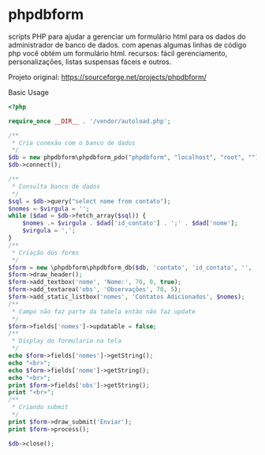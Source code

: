 # phpdbform
scripts PHP para ajudar a gerenciar um formulário html para os dados do administrador de banco de dados. com apenas algumas linhas de código php você obtém um formulário html. recursos: fácil gerenciamento, personalizações, listas suspensas fáceis e outros.

Projeto original: https://sourceforge.net/projects/phpdbform/

Basic Usage
```php
<?php

require_once __DIR__ . '/vendor/autoload.php';

/**
 * Cria conexão com o banco de dados
 */
$db = new phpdbform\phpdbform_pdo("phpdbform", "localhost", "root", "");
$db->connect();

/**
 * Consulta banco de dados
 */
$sql = $db->query("select nome from contato");
$nomes = $virgula = '';
while ($dad = $db->fetch_array($sql)) {
    $nomes .= $virgula . $dad['id_contato'] . ';' . $dad['nome'];
    $virgula = ',';
}
/**
 * Criação dos forms
 */
$form = new \phpdbform\phpdbform_db($db, 'contato', 'id_contato', '', '');
$form->draw_header();
$form->add_textbox('nome', 'Nome:', 70, 0, true);
$form->add_textarea('obs', 'Observações', 70, 5);
$form->add_static_listbox('nomes', 'Contatos Adicionados', $nomes);
/**
 * Campo não faz parte da tabela então não faz update
 */
$form->fields['nomes']->updatable = false;
/**
 * Display do formulario na tela
 */
echo $form->fields['nomes']->getString();
echo "<br>";
echo $form->fields['nome']->getString();
echo "<br>";
print $form->fields['obs']->getString();
print "<br>";
/**
 * Criando submit
 */
print $form->draw_submit('Enviar');
print $form->process();

$db->close();
```
